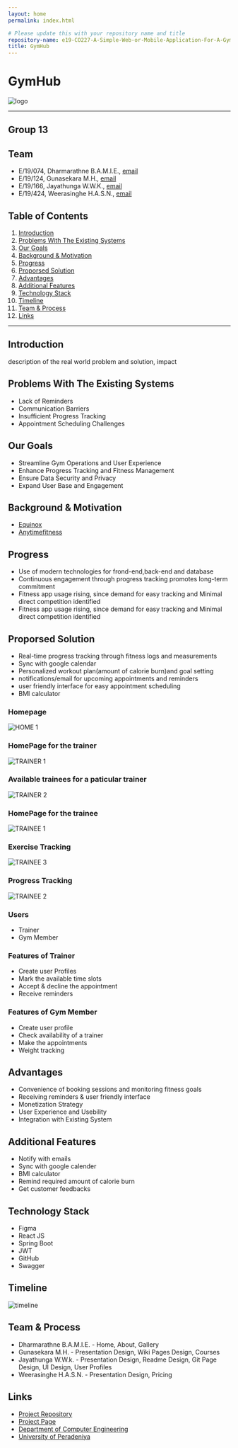 ```yaml
---  
layout: home
permalink: index.html

# Please update this with your repository name and title
repository-name: e19-CO227-A-Simple-Web-or-Mobile-Application-For-A-Gym
title: GymHub
---
```


[comment]: # "This is the standard layout for the project, but you can clean this and use your own template"

# GymHub
![logo](https://github.com/cepdnaclk/e19-CO227-A-Simple-Web-or-Mobile-Application-For-A-Gym/assets/111074993/f1c64a2a-440f-41b6-b325-4cd0a99105ce)

---

<!-- 
This is a sample image, to show how to add images to your page. To learn more options, please refer [this](https://projects.ce.pdn.ac.lk/docs/faq/how-to-add-an-image/)

![Sample Image](./images/sample.png)
 -->

## Group 13

## Team
-  E/19/074, Dharmarathne B.A.M.I.E., [email](mailto:e19074@eng.pdn.ac.lk)
-  E/19/124, Gunasekara M.H., [email](mailto:e19124@eng.pdn.ac.lk)
-  E/19/166, Jayathunga W.W.K., [email](mailto:e19166@eng.pdn.ac.lk)
-  E/19/424, Weerasinghe H.A.S.N., [email](mailto:e19424@eng.pdn.ac.lk)

## Table of Contents
1. [Introduction](#introduction)
2. [Problems With The Existing Systems](#problems_with_the_existing_systems)
3. [Our Goals](#our_goal)
4. [Background & Motivation](#background_&_motivation)
5. [Progress](#progress)
6. [Proporsed Solution](#proporsed_solution)
7. [Advantages](#advantages)
8. [Additional Features](#additional_features)
9. [Technology Stack](#technology_stack)
10. [Timeline](#timeline)
11. [Team & Process](#team_&_process)
12. [Links](#links)

---

## Introduction

 description of the real world problem and solution, impact

## Problems With The Existing Systems

- Lack of Reminders
- Communication Barriers
- Insufficient Progress Tracking
- Appointment Scheduling Challenges

## Our Goals

- Streamline Gym Operations and User Experience
- Enhance Progress Tracking and Fitness Management
- Ensure Data Security and Privacy
- Expand User Base and Engagement

## Background & Motivation

- [Equinox](https://www.equinox.com/)
- [Anytimefitness](https://www.anytimefitness.com/)

## Progress

- Use of modern technologies for frond-end,back-end and database
- Continuous engagement through progress tracking promotes long-term commitment
- Fitness app usage rising, since  demand  for easy tracking and Minimal direct competition identified
- Fitness app usage rising, since  demand  for easy tracking and Minimal direct competition identified

## Proporsed Solution

- Real-time progress tracking through fitness logs and measurements
- Sync with google calendar
- Personalized workout plan(amount of calorie burn)and goal setting
- notifications/email for upcoming appointments and reminders
- user friendly  interface for easy appointment scheduling
- BMI calculator

### Homepage

![HOME 1](https://github.com/cepdnaclk/e19-CO227-A-Simple-Web-or-Mobile-Application-For-A-Gym/assets/111074993/92302bf8-142e-4507-9385-b2a30e767485)

### HomePage for the trainer

![TRAINER 1](https://github.com/cepdnaclk/e19-CO227-A-Simple-Web-or-Mobile-Application-For-A-Gym/assets/111074993/ea03a3f5-a113-450b-9df1-c389ea93fe12)

### Available trainees for a paticular trainer

![TRAINER 2](https://github.com/cepdnaclk/e19-CO227-A-Simple-Web-or-Mobile-Application-For-A-Gym/assets/111074993/000488b9-3ded-40d0-821a-dc14d0d7f430)

### HomePage for the trainee

![TRAINEE 1](https://github.com/cepdnaclk/e19-CO227-A-Simple-Web-or-Mobile-Application-For-A-Gym/assets/111074993/9102de4e-9c29-40cc-a4c7-85b7a249aba3)

### Exercise Tracking

![TRAINEE 3](https://github.com/cepdnaclk/e19-CO227-A-Simple-Web-or-Mobile-Application-For-A-Gym/assets/111074993/7d439652-0934-4e0a-96aa-ec31e4a0f1c0)

### Progress Tracking

![TRAINEE 2](https://github.com/cepdnaclk/e19-CO227-A-Simple-Web-or-Mobile-Application-For-A-Gym/assets/111074993/a30950cd-c899-413e-ba77-fc8dae63bc8d)

### Users 

- Trainer
- Gym Member

### Features of Trainer

- Create user Profiles
- Mark the available time slots
- Accept & decline the appointment
- Receive reminders

### Features of Gym Member

- Create user profile
- Check availability of a trainer
- Make the appointments
- Weight tracking

## Advantages

- Convenience of booking sessions and monitoring fitness goals
- Receiving reminders & user friendly interface
- Monetization Strategy
- User Experience and Usebility
- Integration with Existing System

## Additional Features

- Notify with emails
- Sync with google calender
- BMI calculator
- Remind required amount of calorie burn
- Get customer feedbacks

## Technology Stack

- Figma
- React JS
- Spring Boot
- JWT
- GitHub
- Swagger

## Timeline

![timeline](https://github.com/cepdnaclk/e19-CO227-A-Simple-Web-or-Mobile-Application-For-A-Gym/assets/111074993/431e2952-8a2d-418f-b2c6-d24f3a8152ea)

## Team & Process

- Dharmarathne B.A.M.I.E. - Home, About, Gallery
- Gunasekara M.H.         - Presentation Design, Wiki Pages Design, Courses
- Jayathunga W.W.k.       - Presentation Design, Readme Design, Git Page Design, UI Design, User Profiles
- Weerasinghe H.A.S.N.    - Presentation Design, Pricing


## Links

- [Project Repository](https://github.com/cepdnaclk/e19-CO227-A-Simple-Web-or-Mobile-Application-For-A-Gym)
- [Project Page](https://cepdnaclk.github.io/e19-CO227-A-Simple-Web-or-Mobile-Application-For-A-Gym/)
- [Department of Computer Engineering](http://www.ce.pdn.ac.lk/)
- [University of Peradeniya](https://eng.pdn.ac.lk/)


[//]: # (Please refer this to learn more about Markdown syntax)
[//]: # (https://github.com/adam-p/markdown-here/wiki/Markdown-Cheatsheet)

